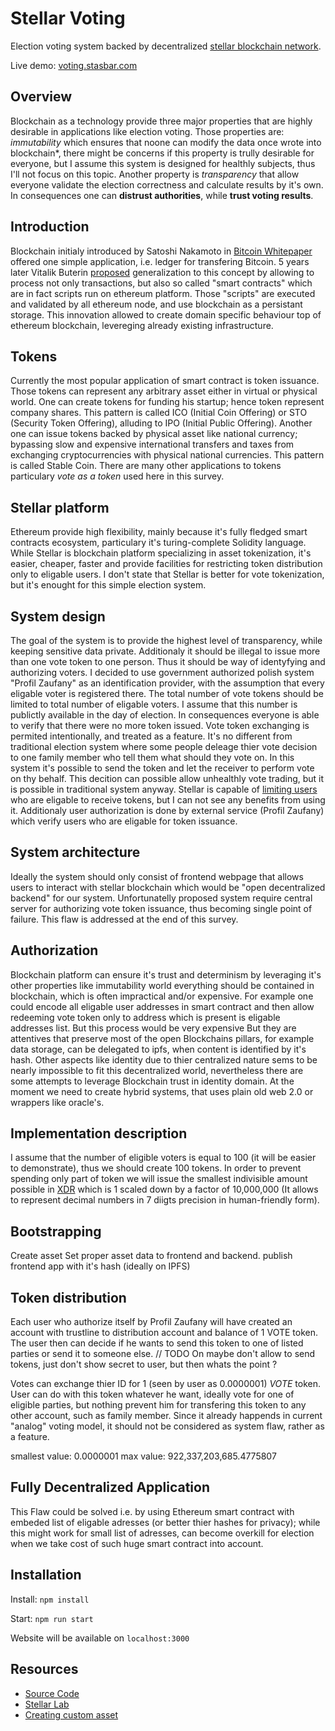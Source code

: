# Stellar Voting

Election voting system backed by decentralized [stellar blockchain
network](http://stellar.org/).

Live demo: [voting.stasbar.com](https://voting.stasbar.com/)

## Overview

Blockchain as a technology provide three major properties that are highly
desirable in applications like election voting. Those properties are:
_immutability_ which ensures that noone can modify the data once wrote into
blockchain\*, there might be concerns if this property is trully desirable for
everyone, but I assume this system is designed for healthly subjects, thus I'll
not focus on this topic. Another property is _transparency_ that allow everyone
validate the election correctness and calculate results by it's own.
In consequences one can __distrust authorities__, while __trust voting
results__.

## Introduction

Blockchain initialy introduced by Satoshi Nakamoto in [Bitcoin
Whitepaper](https://bitcoin.org/bitcoin.pdf) offered one simple application,
i.e. ledger for transfering Bitcoin. 5 years later Vitalik Buterin
[proposed](https://bitcointalk.org/index.php?topic=428589.0) generalization to
this concept by allowing to process not only transactions, but also so called
"smart contracts" which are in fact scripts run on ethereum platform. Those
"scripts" are executed and validated by all ethereum node, and use blockchain as
a persistant storage. This innovation allowed to create domain specific
behaviour top of ethereum blockchain, levereging already existing
infrastructure.

## Tokens

Currently the most popular application of smart contract is token
issuance. Those tokens can represent any arbitrary asset either in virtual or
physical world. One can create tokens for funding his startup; hence token
represent company shares. This pattern is called ICO (Initial Coin Offering) or
STO (Security Token Offering), alluding to IPO (Initial Public Offering).
Another one can issue tokens backed by physical asset like national currency;
bypassing slow and expensive international transfers and taxes from
exchanging cryptocurrencies with physical national currencies. This pattern is
called Stable Coin.
There are many other applications to tokens particulary _vote as a token_ used
here in this survey.

## Stellar platform

Ethereum provide high flexibility, mainly because it's fully fledged smart
contracts ecosystem, particulary it's turing-complete Solidity language.
While Stellar is blockchain platform specializing in asset tokenization, it's
easier, cheaper, faster and provide facilities for restricting token
distribution only to eligable users. I don't state that Stellar is better for
vote tokenization, but it's enought for this simple election system.

## System design

The goal of the system is to provide the highest level of transparency, while
keeping sensitive data private. Additionaly it should be illegal to issue more
than one vote token to one person. Thus it should be way of identyfying and
authorizing voters. I decided to use government authorized polish system "Profil
Zaufany" as an identification provider, with the assumption that every eligable
voter is registered there.
The total number of vote tokens should be limited to total number of eligable
voters. I assume that this number is publictly available in the day of election.
In consequences everyone is able to verify that there were no more token issued.
Vote token exchanging is permited intentionally, and treated as a feature.
It's no different from traditional election system where some people deleage thier
vote decision to one family member who tell them what should they vote on. In
this system it's possible to send the token and let the receiver to perform vote
on thy behalf. This decition can possible allow unhealthly vote trading, but it
is possible in traditional system anyway. Stellar is capable of [limiting
users](https://www.stellar.org/developers/guides/issuing-assets.html#requiring-or-revoking-authorization)
who are eligable to receive tokens, but I can not see any benefits from using
it. Additionaly user authorization is done by external service (Profil Zaufany)
which verify users who are eligable for token issuance.

## System architecture

Ideally the system should only consist of frontend webpage that allows users to
interact with stellar blockchain which would be "open decentralized backend" for
our system. Unfortunatelly proposed system require central server for authorizing
vote token issuance, thus becoming single point of failure. This flaw is
addressed at the end of this survey.

## Authorization

Blockchain platform can ensure it's trust and determinism by leveraging it's
other properties like immutability   world everything should be contained in
blockchain, which is often impractical and/or expensive. For example one could
encode all eligable user addresses in smart contract and then allow redeeming
vote token only to address which is present is eligable addresses list. But this
process would be very expensive But they are
attentives that preserve most of the open Blockchains pillars, for example data
storage, can be delegated to ipfs, when content is identified by it's hash.
Other aspects like identity due to thier centralized nature sems to be nearly
impossible to fit this decentralized world, nevertheless there are some attempts
to leverage Blockchain trust in identity domain. At the moment we need to create
hybrid systems, that uses plain old web 2.0 or wrappers like oracle's.

## Implementation description

I assume that the number of eligible voters is equal to 100 (it will be easier
to demonstrate), thus we should create 100 tokens.
In order to prevent spending only part of token we will issue the smallest
indivisible amount possible in
[XDR](https://www.stellar.org/developers/guides/concepts/xdr.html) which is 1
scaled down by a factor of 10,000,000 (It allows to represent decimal numbers
in 7 diigts precision in human-friendly form).

## Bootstrapping

Create asset
Set proper asset data to frontend and backend.
publish frontend app with it's hash (ideally on IPFS)

## Token distribution

Each user who authorize itself by Profil Zaufany will have created an account
with trustline to distribution account and balance of 1 VOTE token. The user
then can decide if he wants to send this token to one of listed parties or send
it to someone else.
// TODO On maybe don't allow to send tokens, just don't show
secret to user, but then whats the point ?

Votes can exchange thier ID for 1 (seen by user as 0.0000001) _VOTE_ token.
User can do with this token whatever he want, ideally vote for one of eligible
parties, but nothing prevent him for transfering this token to any other
account, such as family member. Since it already happends in current "analog"
voting model, it should not be considered as system flaw, rather as a feature.


smallest value: 0.0000001
max value: 922,337,203,685.4775807

## Fully Decentralized Application

This Flaw could be solved i.e. by using Ethereum smart contract with embeded
list of eligable adresses (or better thier hashes for privacy); while this might
work for small list of adresses, can become overkill for election when we take
cost of such huge smart contract into account.  

## Installation

Install:
```npm install```

Start:
```npm run start```

Website will be available on `localhost:3000`


## Resources

- [Source Code](https://github.com/stasbar/stellar-voting)
- [Stellar Lab](https://www.stellar.org/laboratory/)
- [Creating custom
  asset](https://www.stellar.org/developers/guides/walkthroughs/custom-assets.html)

